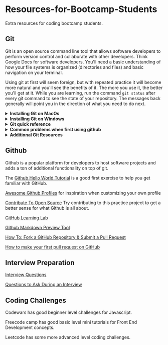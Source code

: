 # Resources-for-Bootcamp-Students
Extra resources for coding bootcamp students. 


## Git 

Git is an open source command line tool that allows software developers to perform version control and collaborate with other developers. Think Google Docs for software developers. You'll need a basic understanding of how your file systems is organized (directories and files) and basic navigation on your terminal. 

Using git at first will seem foreign, but with repeated practice it will become more natural and you'll see the benefits of it. The more you use it, the better you'll get at it. While you are learning, run the command ```git status``` after every git command to see the state of your repository. The messages back generally will point you in the direction of what you need to do next. 

<details><summary><b>Installing Git on MacOs</b></summary>
      
Mac computers often come with git pre-installed. 

To check if that's the case, open the Terminal application and run the command: ```git --version```. 

If you have it installed, it will respond with the version number you have. Otherwise, it will say something to the effect of, “command not found”.

If you need to install it, follow the installation instructions here: https://git-scm.com/download/mac

I recommend using the homebrew package manager to install git. Take a few minutes and follow the link to read about homebrew and get it installed if you don’t have it already. 

</details>

<details><summary><b>Installing Git on Windows</b></summary>
Windows typically doesn not have git preinstalled. You can follow the Windows installation instructions here: https://git-scm.com/download/win
Note that during the installation process you will be prompted to answer a series of configuration questions. If you aren't sure what the options are, it's generally safe to accept the default settings. They can be changed later if needed. 
</details>

<details><summary><b>Git quick reference</b></summary>
  
  
Use these commands as a reference when you are first connecting a git repository on your local computer to a remote repository on your Github.com account

```console echo "# github-cheatsheet" >> README.md

git init

git add README.md

git commit -m "first commit"

git branch -M main

git remote add origin https://github.com/blentz100/github-cheatsheet.git

git push -u origin main
```

Once your local repository is connected to the remote repository, you can use the commands below as a framework for saving your changes at regular intervals.  

```console 

git add .

git commit -m "second commit"

git push
```
</details>

<details><summary><b>Common problems when first using github</b></summary>
  
  
You try to push your code to your Github repo but you get this error:

```console
src refspec master does not match any
```

If you see this error, it's possible your local branch is named master and the remote is named main. You can run ```git status``` to see what your local branch name is. After you first iniatilize your local git repo, it's a good idea to change the branch name to main by typing ```git branch -M main```.

It's also a really good idea to change your default git configuration to always use ```main``` as the default branch name so you don't have to change it every time you make a new repo. You can do that by running ```$ git config --global init.defaultBranch main```. If that doesn't work for you, read this [article](https://www.seancdavis.com/blog/git-set-default-branch/)
</details>

<details><summary><b>Additional Git Resources</b></summary>

[MIT Missing Semester Lecture on Version Control](https://missing.csail.mit.edu/2020/version-control)
  
[Learn Git Branching](https://learngitbranching.js.org)
  
[Pro Git Book](https://git-scm.com/book/en/v2)

</details>

## Github

Github is a popular platform for developers to host software projects and adds a ton of additional functionality on top of git. 

The [Github Hello World Tutorial](https://docs.github.com/en/get-started/quickstart/hello-world) is a good first exercise to help you get familiar with GitHub. 

[Awesome Github Profiles](https://github.com/abhisheknaiidu/awesome-github-profile-readme) for inspiration when customizing your own profile

[Contribute To Open Source](https://github.com/danthareja/contribute-to-open-source) Try contributing to this practice project to get a better sense for what Github is all about.

[GitHub Learning Lab](https://lab.github.com/)

[Github Markdown Preview Tool](https://markdown-it.github.io/)

[How To: Fork a GitHub Repository & Submit a Pull Request](https://jarv.is/notes/how-to-pull-request-fork-github/)

[How to make your first pull request on GitHub](https://www.freecodecamp.org/news/how-to-make-your-first-pull-request-on-github-3/)

## Interview Preparation

[Interview Questions](https://github.com/blentz100/Interview-Questions)

[Questions to Ask During an Interview](https://github.com/blentz100/Questions-to-Ask-During-an-Interview)

## Coding Challenges

Codewars has good beginner level challenges for Javascript. 

Freecode camp has good basic level mini tutorials for Front End Development concepts. 

Leetcode has some more advanced level coding challenges. 
